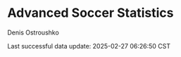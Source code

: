 # Advanced Soccer Statistics
Denis Ostroushko

<!-- gfm -->

Last successful data update: 2025-02-27 06:26:50 CST
